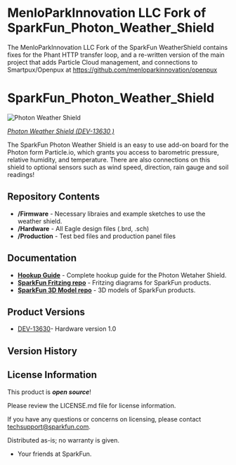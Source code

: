 
MenloParkInnovation LLC Fork of SparkFun_Photon_Weather_Shield
===========================

The MenloParkInnovation LLC Fork of the SparkFun WeatherShield contains fixes for
the Phant HTTP transfer loop, and a re-written version of the main project
that adds Particle Cloud management, and connections to Smartpux/Openpux
at https://github.com/menloparkinnovation/openpux


SparkFun_Photon_Weather_Shield
===========================

![Photon Weather Shield](https://cdn.sparkfun.com//assets/parts/1/1/0/1/7/13630-01a.jpg)

[*Photon Weather Shield (DEV-13630 )*](https://www.sparkfun.com/products/13630)

The SparkFun Photon Weather Shield is an easy to use add-on board for the Photon form Particle.io, which  grants you access to barometric pressure, relative humidity, and temperature. There are also connections on this shield to optional sensors such as wind speed, direction, rain gauge and soil readings!

Repository Contents
-------------------

* **/Firmware** - Necessary libraies and example sketches to use the weather shield. 
* **/Hardware** - All Eagle design files (.brd, .sch)
* **/Production** - Test bed files and production panel files

Documentation
--------------
* **[Hookup Guide](https://learn.sparkfun.com/tutorials/photon-weather-shield-hookup-guide)** - Complete hookup guide for the Photon Wetaher Shield.
* **[SparkFun Fritzing repo](https://github.com/sparkfun/Fritzing_Parts)** - Fritzing diagrams for SparkFun products.
* **[SparkFun 3D Model repo](https://github.com/sparkfun/3D_Models)** - 3D models of SparkFun products. 

Product Versions
----------------
* [DEV-13630](https://www.sparkfun.com/products/13630)- Hardware version 1.0

Version History
---------------


License Information
-------------------

This product is _**open source**_! 

Please review the LICENSE.md file for license information. 

If you have any questions or concerns on licensing, please contact techsupport@sparkfun.com.

Distributed as-is; no warranty is given.

- Your friends at SparkFun.
